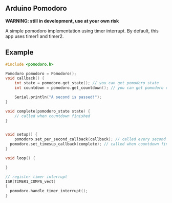 ## Arduino Pomodoro
**WARNING: still in development, use at your own risk**

A simple pomodoro implementation using timer interrupt. By default, this app uses timer1 and timer2.

## Example

```c++
#include <pomodoro.h>

Pomodoro pomodoro = Pomodoro();
void callback() {
	int state = pomodoro.get_state(); // you can get pomodoro state
	int countdown = pomodoro.get_countdown(); // you can get pomodoro countdown

	Serial.println("A second is passed!");
}

void complete(pomodoro_state state) {
	// called when countdown finished
}


void setup() {
	pomodoro.set_per_second_callback(callback); // called every second
  pomodoro.set_timesup_callback(complete); // called when countdown finished
}

void loop() {

}

// register timer interrupt
ISR(TIMER1_COMPA_vect)
{
  pomodoro.handle_timer_interrupt();
}
```
